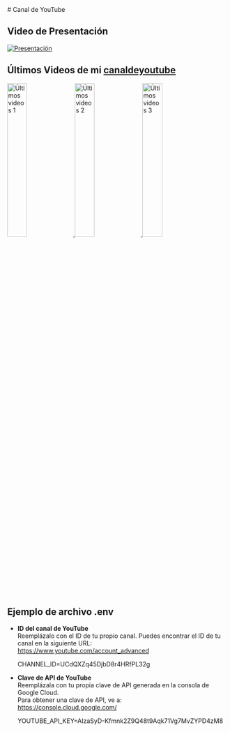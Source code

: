 <div class="Youtube-Content">
# Canal de YouTube

## Video de Presentación

[![Presentación](https://i.ytimg.com/vi/gMdIe9Mk14g/hqdefault.jpg)](https://www.youtube.com/watch?v=gMdIe9Mk14g)

## Últimos Videos de mi [canaldeyoutube](https://www.youtube.com/channel/UC3Dnra3CWle6GRayNRWiS1g)

<a href='https://www.youtube.com/watch?v=g3byp3sllzw' target='_blank'>
  <img width='30%' src='https://i.ytimg.com/vi/g3byp3sllzw/hqdefault.jpg' alt='Últimos videos 1' />
</a>
<a href='https://www.youtube.com/watch?v=5azNrCaiqFo' target='_blank'>
  <img width='30%' src='https://i.ytimg.com/vi/5azNrCaiqFo/hqdefault.jpg' alt='Últimos videos 2' />
</a>
<a href='https://www.youtube.com/watch?v=d5AhcYMrxU8' target='_blank'>
  <img width='30%' src='https://i.ytimg.com/vi/d5AhcYMrxU8/hqdefault.jpg' alt='Últimos videos 3' />
</a>
</div>

## Ejemplo de archivo .env

- **ID del canal de YouTube**  
  Reemplázalo con el ID de tu propio canal. Puedes encontrar el ID de tu canal en la siguiente URL:  
  https://www.youtube.com/account_advanced

  CHANNEL_ID=UCdQXZq45DjbD8r4HRfPL32g

- **Clave de API de YouTube**  
  Reemplázala con tu propia clave de API generada en la consola de Google Cloud.  
  Para obtener una clave de API, ve a:  
  https://console.cloud.google.com/

  YOUTUBE_API_KEY=AIzaSyD-Kfmnk2Z9Q48t9Aqk71Vg7MvZYPD4zM8
